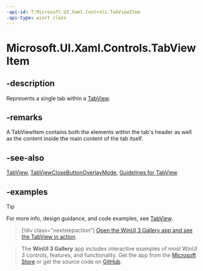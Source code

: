 ```yaml
---
-api-id: T:Microsoft.UI.Xaml.Controls.TabViewItem
-api-type: winrt class
---
```


# Microsoft.UI.Xaml.Controls.TabViewItem

<!--
public class TabViewItem : Windows.UI.Xaml.Controls.ListViewItem
-->

## -description

Represents a single tab within a [TabView](tabview.md).

## -remarks

A TabViewItem contains both the elements within the tab's header as well as the content inside the main content of the tab itself.

## -see-also

[TabView](tabview.md), [TabViewCloseButtonOverlayMode](tabviewclosebuttonoverlaymode.md), [Guidelines for TabView](/windows/apps/design/controls/tab-view)

## -examples

> [!TIP]
> For more info, design guidance, and code examples, see [TabView](/windows/apps/design/controls/tab-view).

> [!div class="nextstepaction"]
> [Open the WinUI 3 Gallery app and see the TabView in action](winui3gallery:/item/TabView).

> The **WinUI 3 Gallery** app includes interactive examples of most WinUI 3 controls, features, and functionality. Get the app from the [Microsoft Store](https://www.microsoft.com/store/productId/9P3JFPWWDZRC) or get the source code on [GitHub](https://github.com/microsoft/WinUI-Gallery).

